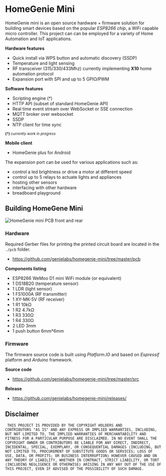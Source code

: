 # HomeGenie Mini

HomeGenie mini is an open source hardware + firmware solution for building smart devices
based on the popular *ESP8266 chip*, a WiFi capable micro controller.
This project can can be employed for a variety of Home Automation and IoT applications.

**Hardware features**

- Quick install via WPS button and automatic discovery (SSDP)
- Temperature and light sensing
- RF transceiver (315/330/433Mhz) currently implementing **X10** home automation protocol
- Expansion port with SPI and up to 5 GPIO/PWM

**Software features**

- Scripting engine (\*)
- HTTP API (subset of standard HomeGenie API)
- Real time event stream over WebSocket or SSE connection
- MQTT broker over websocket
- SSDP
- NTP client for time sync

<small>**(*)** *currently work in progress*</small>

**Mobile client**

- HomeGenie plus for Android

The expansion port can be used for various applications such as:

- control a led brightness or drive a motor at different speed
- control up to 5 relays to actuate lights and appliances
- hosting other sensors
- interfacing with other hardware
- breadboard playground

## Building HomeGene Mini

![HomeGenie mini PCB front and rear](https://raw.githubusercontent.com/genielabs/homegenie-mini/master/pcb/homegenie_mini_v1_1_pcb.png)

### Hardware

Required Gerber files for printing the printed circuit board are located in the `./pcb` folder.

- https://github.com/genielabs/homegenie-mini/tree/master/pcb

**Components listing**

- ESP8266 WeMoo D1 mini WiFi module (or equivalent)
- 1 DS18B20 (temperature sensor)
- 1 LDR (light sensor)
- 1 FS1000A (RF transmitter)
- 1 XY-MK-5V (RF receiver)
- 1 R1 10kΩ
- 1 R2 4.7kΩ
- 1 R3 330Ω
- 1 R4 330Ω
- 2 LED 3mm
- 1 push button 6mm*6mm

### Firmware

The firmware source code is built using *Platform.IO* and based on *Espressif*
platform and *Arduino* framework.

**Source code**

- https://github.com/genielabs/homegenie-mini/tree/master/src

**Release**

- https://github.com/genielabs/homegenie-mini/releases/


## Disclaimer

<small><pre>
THIS PROJECT IS PROVIDED BY THE COPYRIGHT HOLDERS AND CONTRIBUTORS "AS IS" AND ANY EXPRESS OR IMPLIED WARRANTIES, INCLUDING, BUT NOT LIMITED TO, THE IMPLIED WARRANTIES OF MERCHANTABILITY AND FITNESS FOR A PARTICULAR PURPOSE ARE DISCLAIMED. IN NO EVENT SHALL THE COPYRIGHT OWNER OR CONTRIBUTORS BE LIABLE FOR ANY DIRECT, INDIRECT, INCIDENTAL, SPECIAL, EXEMPLARY, OR CONSEQUENTIAL DAMAGES (INCLUDING, BUT NOT LIMITED TO, PROCUREMENT OF SUBSTITUTE GOODS OR SERVICES; LOSS OF USE, DATA, OR PROFITS; OR BUSINESS INTERRUPTION) HOWEVER CAUSED AND ON ANY THEORY OF LIABILITY, WHETHER IN CONTRACT, STRICT LIABILITY, OR TORT (INCLUDING NEGLIGENCE OR OTHERWISE) ARISING IN ANY WAY OUT OF THE USE OF THIS PROJECT, EVEN IF ADVISED OF THE POSSIBILITY OF SUCH DAMAGE.
</pre></small>
